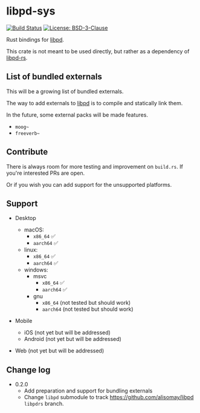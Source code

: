 # libpd-sys

[![Build Status](https://github.com/alisomay/libpd-sys/workflows/Build/badge.svg)](https://github.com/alisomay/libpd-sys/actions?query=workflow%3ABuild)
[![License: BSD-3-Clause](https://img.shields.io/badge/License-BSD_3--Clause-green.svg)](https://opensource.org/licenses/BSD-3-Clause)

Rust bindings for [libpd](https://github.com/libpd/libpd).

This crate is not meant to be used directly, but rather as a dependency of [libpd-rs](https://github.com/alisomay/libpd-rs).

## List of bundled externals

This will be a growing list of bundled externals.

The way to add externals to [libpd](https://github.com/libpd/libpd) is to compile and statically link them.

In the future, some external packs will be made features.

- `moog~`
- `freeverb~`

## Contribute

There is always room for more testing and improvement on `build.rs`. If you're interested PRs are open.

Or if you wish you can add support for the unsupported platforms.

## Support

- Desktop
  - macOS:
    - `x86_64` ✅
    - `aarch64` ✅
  - linux:
    - `x86_64` ✅
    - `aarch64` ✅
  - windows:
    - msvc
      - `x86_64` ✅
      - `aarch64` ✅
    - gnu
      - `x86_64` (not tested but should work)
      - `aarch64` (not tested but should work)
- Mobile

  - iOS (not yet but will be addressed)
  - Android (not yet but will be addressed)

- Web (not yet but will be addressed)

## Change log

- 0.2.0
  - Add preparation and support for bundling externals
  - Change `libpd` submodule to track <https://github.com/alisomay/libpd> `libpdrs` branch.

